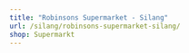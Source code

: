 ```yaml
---
title: "Robinsons Supermarket - Silang"
url: /silang/robinsons-supermarket-silang/
shop: Supermarkt
---
```

